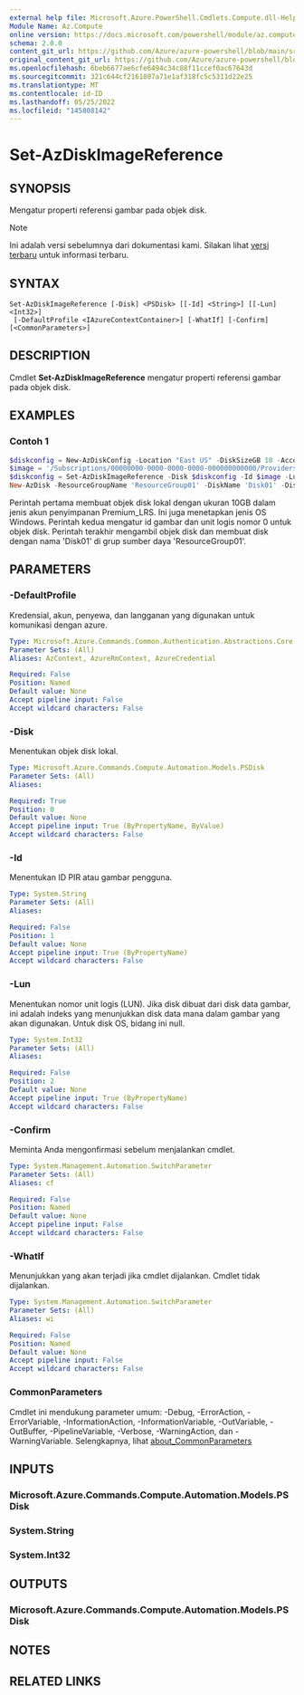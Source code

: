 ```yaml
---
external help file: Microsoft.Azure.PowerShell.Cmdlets.Compute.dll-Help.xml
Module Name: Az.Compute
online version: https://docs.microsoft.com/powershell/module/az.compute/set-azdiskimagereference
schema: 2.0.0
content_git_url: https://github.com/Azure/azure-powershell/blob/main/src/Compute/Compute/help/Set-AzDiskImageReference.md
original_content_git_url: https://github.com/Azure/azure-powershell/blob/main/src/Compute/Compute/help/Set-AzDiskImageReference.md
ms.openlocfilehash: 6beb6677ae6cfe6494c34c88f11ccef0ac67643d
ms.sourcegitcommit: 321c644cf2161807a71e1af318fc5c5311d22e25
ms.translationtype: MT
ms.contentlocale: id-ID
ms.lasthandoff: 05/25/2022
ms.locfileid: "145808142"
---
```

# Set-AzDiskImageReference

## SYNOPSIS
Mengatur properti referensi gambar pada objek disk.

> [!NOTE]
>Ini adalah versi sebelumnya dari dokumentasi kami. Silakan lihat [versi terbaru](/powershell/module/az.compute/set-azdiskimagereference) untuk informasi terbaru.

## SYNTAX

```
Set-AzDiskImageReference [-Disk] <PSDisk> [[-Id] <String>] [[-Lun] <Int32>]
 [-DefaultProfile <IAzureContextContainer>] [-WhatIf] [-Confirm] [<CommonParameters>]
```

## DESCRIPTION
Cmdlet **Set-AzDiskImageReference** mengatur properti referensi gambar pada objek disk.

## EXAMPLES

### Contoh 1
```powershell
$diskconfig = New-AzDiskConfig -Location "East US" -DiskSizeGB 10 -AccountType Premium_LRS -OsType Windows -CreateOption FromImage
$image = '/Subscriptions/00000000-0000-0000-0000-000000000000/Providers/Microsoft.Compute/Locations/westeurope/Publishers/MicrosoftWindowsDesktop/ArtifactTypes/VMImage/Offers/Windows-10/Skus/win10-21h2-avd-g2/Versions/19044.1526.220204'
$diskconfig = Set-AzDiskImageReference -Disk $diskconfig -Id $image -Lun 0
New-AzDisk -ResourceGroupName 'ResourceGroup01' -DiskName 'Disk01' -Disk $diskconfig
```

Perintah pertama membuat objek disk lokal dengan ukuran 10GB dalam jenis akun penyimpanan Premium_LRS.  Ini juga menetapkan jenis OS Windows.
Perintah kedua mengatur id gambar dan unit logis nomor 0 untuk objek disk.
Perintah terakhir mengambil objek disk dan membuat disk dengan nama 'Disk01' di grup sumber daya 'ResourceGroup01'.

## PARAMETERS

### -DefaultProfile
Kredensial, akun, penyewa, dan langganan yang digunakan untuk komunikasi dengan azure.

```yaml
Type: Microsoft.Azure.Commands.Common.Authentication.Abstractions.Core.IAzureContextContainer
Parameter Sets: (All)
Aliases: AzContext, AzureRmContext, AzureCredential

Required: False
Position: Named
Default value: None
Accept pipeline input: False
Accept wildcard characters: False
```

### -Disk
Menentukan objek disk lokal.

```yaml
Type: Microsoft.Azure.Commands.Compute.Automation.Models.PSDisk
Parameter Sets: (All)
Aliases:

Required: True
Position: 0
Default value: None
Accept pipeline input: True (ByPropertyName, ByValue)
Accept wildcard characters: False
```

### -Id
Menentukan ID PIR atau gambar pengguna.

```yaml
Type: System.String
Parameter Sets: (All)
Aliases:

Required: False
Position: 1
Default value: None
Accept pipeline input: True (ByPropertyName)
Accept wildcard characters: False
```

### -Lun
Menentukan nomor unit logis (LUN). Jika disk dibuat dari disk data gambar, ini adalah indeks yang menunjukkan disk data mana dalam gambar yang akan digunakan. Untuk disk OS, bidang ini null.

```yaml
Type: System.Int32
Parameter Sets: (All)
Aliases:

Required: False
Position: 2
Default value: None
Accept pipeline input: True (ByPropertyName)
Accept wildcard characters: False
```

### -Confirm
Meminta Anda mengonfirmasi sebelum menjalankan cmdlet.

```yaml
Type: System.Management.Automation.SwitchParameter
Parameter Sets: (All)
Aliases: cf

Required: False
Position: Named
Default value: None
Accept pipeline input: False
Accept wildcard characters: False
```

### -WhatIf
Menunjukkan yang akan terjadi jika cmdlet dijalankan. Cmdlet tidak dijalankan.

```yaml
Type: System.Management.Automation.SwitchParameter
Parameter Sets: (All)
Aliases: wi

Required: False
Position: Named
Default value: None
Accept pipeline input: False
Accept wildcard characters: False
```

### CommonParameters
Cmdlet ini mendukung parameter umum: -Debug, -ErrorAction, -ErrorVariable, -InformationAction, -InformationVariable, -OutVariable, -OutBuffer, -PipelineVariable, -Verbose, -WarningAction, dan -WarningVariable. Selengkapnya, lihat [about_CommonParameters](http://go.microsoft.com/fwlink/?LinkID=113216)

## INPUTS

### Microsoft.Azure.Commands.Compute.Automation.Models.PSDisk

### System.String

### System.Int32

## OUTPUTS

### Microsoft.Azure.Commands.Compute.Automation.Models.PSDisk

## NOTES

## RELATED LINKS

